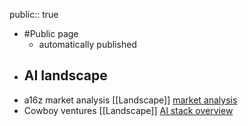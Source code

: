 public:: true

- #Public page
	 - automatically published
- ## AI landscape
- a16z market analysis [[Landscape]] [market analysis](https://a16z.com/2023/05/25/ai-canon/)
- Cowboy ventures [[Landscape]] [AI stack overview](https://medium.com/cowboy-ventures/the-new-infra-stack-for-generative-ai-9db8f294dc3f)